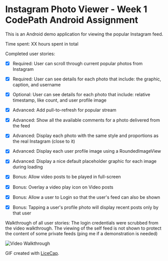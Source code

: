 # Instagram Photo Viewer - Week 1 CodePath Android Assignment

This is an Android demo application for viewing the popular Instagram feed.

Time spent: XX hours spent in total

Completed user stories:

* [x] Required: User can scroll through current popular photos from Instagram
* [x] Required: User can see details for each photo that include: the graphic, caption, and username
* [x] Optional: User can see details for each photo that include: relative timestamp, like count, and user profile image
* [x] Advanced: Add pull-to-refresh for popular stream
* [x] Advanced: Show all the available comments for a photo delivered from the feed
* [x] Advanced: Display each photo with the same style and proportions as the real Instagram (close to it)
* [x] Advanced: Display each user profile image using a RoundedImageView
* [x] Advanced: Display a nice default placeholder graphic for each image during loading
* [x] Bonus: Allow video posts to be played in full-screen
* [x] Bonus: Overlay a video play icon on Video posts
* [x] Bonus: Allow a user to Login so that the user's feed can also be shown
* [x] Bonus: Tapping a user's profile photo will display recent posts only by that user


Walkthrough of all user stories:
The login credentials were scrubbed from the video walkthrough.
The viewing of the self feed is not shown to protect the content of some private feeds (ping me if a demonstration is needed)

![Video Walkthrough](InstagramApp_capture1.gif)

GIF created with [LiceCap](http://www.cockos.com/licecap/).